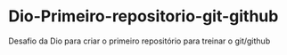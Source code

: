 # Dio-Primeiro-repositorio-git-github
Desafio da Dio para criar o primeiro repositório para treinar o git/github 
